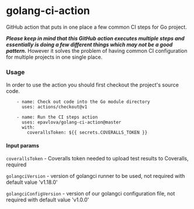 # golang-ci-action

GitHub action that puts in one place a few common CI steps for Go project.

***Please keep in mind that this GitHub action executes multiple steps and essentially is doing a few different things which may not be a good pattern.***
However it solves the problem of having common CI configuration for multiple projects in one single place.

### Usage

In order to use the action you should first checkout the project's source code.
```
    - name: Check out code into the Go module directory
      uses: actions/checkout@v1

    - name: Run the CI steps action
      uses: epavlova/golang-ci-action@master
      with:
        coverallsToken: ${{ secrets.COVERALLS_TOKEN }}
```

#### Input params

`coverallsToken` - Coveralls token needed to upload test results to Coveralls, required

`golangciVersion` - version of golangci runner to be used, not required with default value 'v1.18.0'

`golangciConfigVersion` - version of our golangci configuration file, not required with default value 'v1.0.0'
